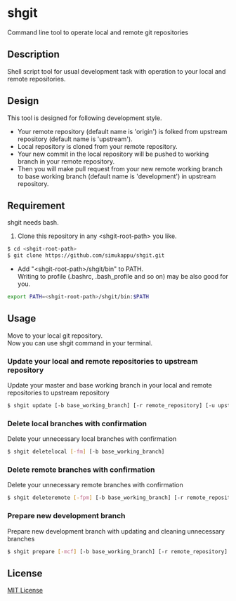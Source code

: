 # shgit
Command line tool to operate local and remote git repositories

## Description
Shell script tool for usual development task with operation to your local and remote repositories.  

## Design
This tool is designed for following development style.
* Your remote repository (default name is 'origin') is folked from upstream repository (default name is 'upstream').
* Local repository is cloned from your remote repository.
* Your new commit in the local repository will be pushed to working branch in your remote repository.
* Then you will make pull request from your new remote working branch to base working branch (default name is 'development') in upstream repository.

## Requirement
shgit needs bash.

1. Clone this repository in any \<shgit-root-path\> you like.
```sh
$ cd <shgit-root-path>  
$ git clone https://github.com/simukappu/shgit.git
```
* Add "\<shgit-root-path\>/shgit/bin" to PATH.  
Writing to profile (.bashrc, .bash_profile and so on) may be also good for you.
```sh
export PATH=<shgit-root-path>/shgit/bin:$PATH
```

## Usage
Move to your local git repository.  
Now you can use shgit command in your terminal.

### Update your local and remote repositories to upstream repository
Update your master and base working branch in your local and remote repositories to upstream repository
```sh
$ shgit update [-b base_working_branch] [-r remote_repository] [-u upstream_repository]
```

### Delete local branches with confirmation
Delete your unnecessary local branches with confirmation
```sh
$ shgit deletelocal [-fm] [-b base_working_branch]
```

### Delete remote branches with confirmation
Delete your unnecessary remote branches with confirmation
```sh
$ shgit deleteremote [-fpm] [-b base_working_branch] [-r remote_repository]
```

### Prepare new development branch
Prepare new development branch with updating and cleaning unnecessary branches
```sh
$ shgit prepare [-mcf] [-b base_working_branch] [-r remote_repository] [-u upstream_repository]
```

## License
[MIT License](https://github.com/simukappu/shgit/blob/master/LICENSE)
